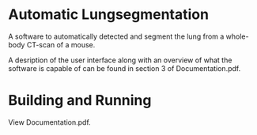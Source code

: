 # Automatic Lungsegmentation
A software to automatically detected and segment the lung from a whole-body CT-scan of a mouse.

A desription of the user interface along with an overview of what the software is capable of can be found in section 3 of Documentation.pdf.

# Building and Running
View Documentation.pdf.
